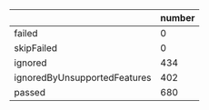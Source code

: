 |  | number |
|----| ---- |
| failed | 0|
| skipFailed | 0|
| ignored | 434|
| ignoredByUnsupportedFeatures | 402|
| passed | 680|
